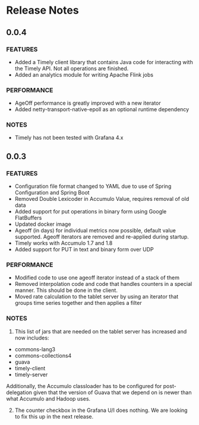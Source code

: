 # Release Notes

## 0.0.4

### FEATURES

- Added a Timely client library that contains Java code for interacting with the Timely API. Not all operations are finished.
- Added an analytics module for writing Apache Flink jobs

### PERFORMANCE

- AgeOff performance is greatly improved with a new iterator
- Added netty-transport-native-epoll as an optional runtime dependency

### NOTES

- Timely has not been tested with Grafana 4.x

## 0.0.3

### FEATURES
- Configuration file format changed to YAML due to use of Spring Configuration and Spring Boot
- Removed Double Lexicoder in Accumulo Value, requires removal of old data
- Added support for put operations in binary form using Google FlatBuffers
- Updated docker image
- Ageoff (in days) for individual metrics now possible, default value supported. Ageoff iterators are removed and re-applied during startup.
- Timely works with Accumulo 1.7 and 1.8
- Added support for PUT in text and binary form over UDP

### PERFORMANCE
- Modified code to use one ageoff iterator instead of a stack of them
- Removed interpolation code and code that handles counters in a special manner. This should be done in the client.
- Moved rate calculation to the tablet server by using an iterator that groups time series together and then applies a filter

### NOTES

1. This list of jars that are needed on the tablet server has increased and now includes:

 * commons-lang3
 * commons-collections4
 * guava
 * timely-client
 * timely-server

Additionally, the Accumulo classloader has to be configured for post-delegation given that the version of Guava that we depend on is
newer than what Accumulo and Hadoop uses.

2. The counter checkbox in the Grafana U/I does nothing. We are looking to fix this up in the next release.
